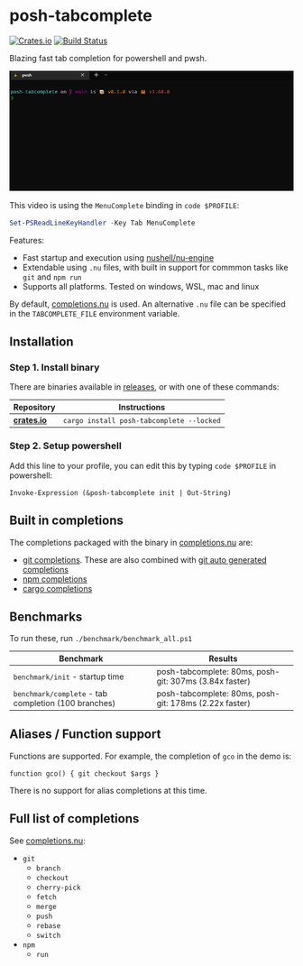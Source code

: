 # posh-tabcomplete
[![Crates.io](https://img.shields.io/crates/v/posh-tabcomplete.svg)](https://crates.io/crates/posh-tabcomplete)
[![Build Status](https://github.com/domsleee/posh-tabcomplete/actions/workflows/ci.yml/badge.svg)](https://github.com/domsleee/posh-tabcomplete/actions/workflows/ci.yml)

Blazing fast tab completion for powershell and pwsh.

![demo](media/demo.gif)

This video is using the `MenuComplete` binding in  `code $PROFILE`:

```powershell
Set-PSReadLineKeyHandler -Key Tab MenuComplete
```

Features:
* Fast startup and execution using [nushell/nu-engine](https://crates.io/crates/nu-engine)
* Extendable using `.nu` files, with built in support for commmon tasks like `git` and `npm run`
* Supports all platforms. Tested on windows, WSL, mac and linux

By default, [completions.nu](./resource/completions.nu) is used. An alternative `.nu` file can be specified in the `TABCOMPLETE_FILE` environment variable.

## Installation

### Step 1. Install binary

There are binaries available in [releases](https://github.com/domsleee/posh-tabcomplete/releases), or with one of these commands:

| Repository      | Instructions                              |
| --------------- | ----------------------------------------- |
| **[crates.io]** | `cargo install posh-tabcomplete --locked` |


### Step 2. Setup powershell

Add this line to your profile, you can edit this by typing `code $PROFILE` in powershell:
```pwsh
Invoke-Expression (&posh-tabcomplete init | Out-String)
```

[crates.io]: https://crates.io/crates/posh-tabcomplete

## Built in completions
The completions packaged with the binary in [completions.nu](./resource/completions.nu) are:
* [git completions](https://github.com/nushell/nu_scripts/blob/main/custom-completions/git/git-completions.nu). These are also combined with [git auto generated completions](https://github.com/nushell/nu_scripts/blob/main/custom-completions/auto-generate/completions/git.nu)
* [npm completions](https://github.com/nushell/nu_scripts/blob/main/custom-completions/npm/npm-completions.nu)
* [cargo completions](https://github.com/nushell/nu_scripts/blob/main/custom-completions/cargo/cargo-completions.nu)

## Benchmarks
To run these, run `./benchmark/benchmark_all.ps1`

| Benchmark                                            | Results                                                |
| ---------------------------------------------------- | ------------------------------------------------------ |
| `benchmark/init` - startup time                      | posh-tabcomplete: 80ms, posh-git: 307ms (3.84x faster) |
| `benchmark/complete` - tab completion (100 branches) | posh-tabcomplete: 80ms, posh-git: 178ms (2.22x faster) |

## Aliases / Function support
Functions are supported. For example, the completion of `gco` in the demo is:
```pwsh
function gco() { git checkout $args }
```

There is no support for alias completions at this time.

## Full list of completions

See [completions.nu](./resource/completions.nu):

* `git`
  * `branch`
  * `checkout`
  * `cherry-pick`
  * `fetch`
  * `merge`
  * `push`
  * `rebase`
  * `switch`
* `npm`
  * `run`
